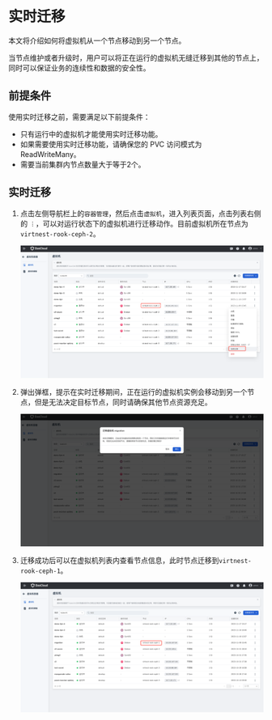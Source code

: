 # 实时迁移

本文将介绍如何将虚拟机从一个节点移动到另一个节点。

当节点维护或者升级时，用户可以将正在运行的虚拟机无缝迁移到其他的节点上，同时可以保证业务的连续性和数据的安全性。

## 前提条件

使用实时迁移之前，需要满足以下前提条件：

- 只有运行中的虚拟机才能使用实时迁移功能。
- 如果需要使用实时迁移功能，请确保您的 PVC 访问模式为 ReadWriteMany。
- 需要当前集群内节点数量大于等于2个。

## 实时迁移

1. 点击左侧导航栏上的`容器管理`，然后点击`虚拟机`，进入列表页面，点击列表右侧的 `︙`，可以对运行状态下的虚拟机进行迁移动作。目前虚拟机所在节点为`virtnest-rook-ceph-2`。

    ![实时迁移](../images/live01.png)

2. 弹出弹框，提示在实时迁移期间，正在运行的虚拟机实例会移动到另一个节点，但是无法决定目标节点，同时请确保其他节点资源充足。

    ![迁移提示](../images/live02.png)

3. 迁移成功后可以在虚拟机列表内查看节点信息，此时节点迁移到`virtnest-rook-ceph-1`。

    ![迁移结果](../images/live03.png)
